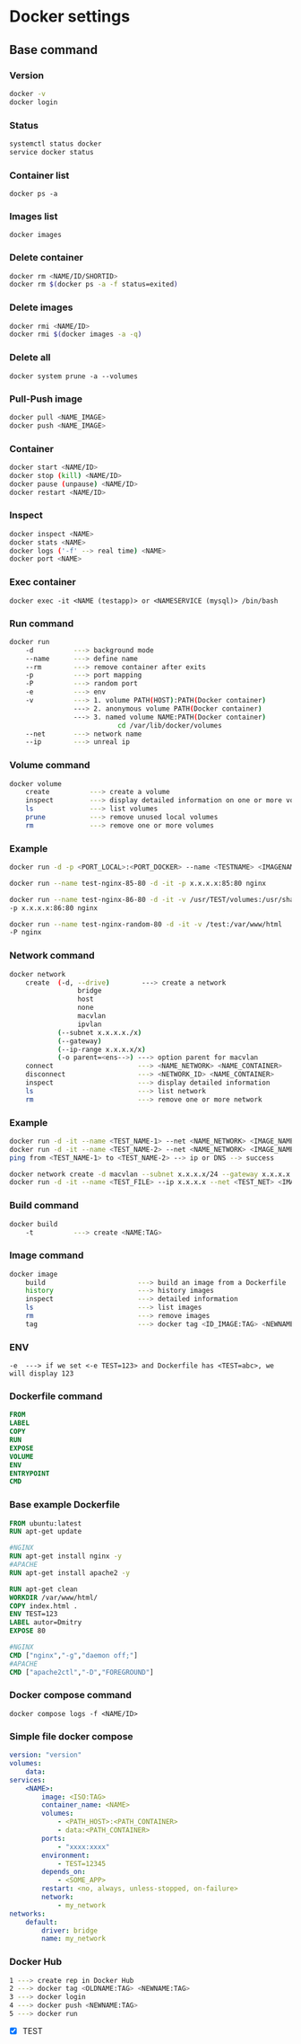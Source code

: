 # Docker settings

## Base command

### Version

```bash
docker -v
docker login
```

### Status

```bash
systemctl status docker 
service docker status
```

### Container list

```docker ps -a```

### Images list

```docker images```

### Delete container

```bash
docker rm <NAME/ID/SHORTID>
docker rm $(docker ps -a -f status=exited)
```

### Delete images

```bash
docker rmi <NAME/ID>
docker rmi $(docker images -a -q)
```

### Delete all

```docker system prune -a --volumes```

### Pull-Push image

```bash
docker pull <NAME_IMAGE>
docker push <NAME_IMAGE>
```

### Container

```bash
docker start <NAME/ID>
docker stop (kill) <NAME/ID>
docker pause (unpause) <NAME/ID>
docker restart <NAME/ID>
```

### Inspect

```bash
docker inspect <NAME>
docker stats <NAME>
docker logs ('-f' --> real time) <NAME>
docker port <NAME>
```

### Exec container

```docker exec -it <NAME (testapp)> or <NAMESERVICE (mysql)> /bin/bash```

### Run command

```bash
docker run 
    -d          ---> background mode
    --name      ---> define name
    --rm        ---> remove container after exits
    -p          ---> port mapping
    -P          ---> random port
    -e          ---> env
    -v          ---> 1. volume PATH(HOST):PATH(Docker container)
                ---> 2. anonymous volume PATH(Docker container)
                ---> 3. named volume NAME:PATH(Docker container)
                           cd /var/lib/docker/volumes
    --net       ---> network name
    --ip        ---> unreal ip
```

### Volume command

```bash
docker volume 
    create          ---> create a volume
    inspect         ---> display detailed information on one or more volume
    ls              ---> list volumes
    prune           ---> remove unused local volumes
    rm              ---> remove one or more volumes
```

### Example

```bash
docker run -d -p <PORT_LOCAL>:<PORT_DOCKER> --name <TESTNAME> <IMAGENAME:TAG>

docker run --name test-nginx-85-80 -d -it -p x.x.x.x:85:80 nginx

docker run --name test-nginx-86-80 -d -it -v /usr/TEST/volumes:/usr/share/nginx/html
-p x.x.x.x:86:80 nginx

docker run --name test-nginx-random-80 -d -it -v /test:/var/www/html
-P nginx
```

### Network command

```bash
docker network 
    create  (-d, --drive)        ---> create a network
                 bridge
                 host
                 none
                 macvlan
                 ipvlan
            (--subnet x.x.x.x./x)
            (--gateway)
            (--ip-range x.x.x.x/x)
            (-o parent=<ens-->) ---> option parent for macvlan
    connect                     ---> <NAME_NETWORK> <NAME_CONTAINER>
    disconnect                  ---> <NETWORK_ID> <NAME_CONTAINER>            
    inspect                     ---> display detailed information 
    ls                          ---> list network
    rm                          ---> remove one or more network
```

### Example

```bash
docker run -d -it --name <TEST_NAME-1> --net <NAME_NETWORK> <IMAGE_NAME:TAG> /bin/bash
docker run -d -it --name <TEST_NAME-2> --net <NAME_NETWORK> <IMAGE_NAME:TAG> /bin/bash
ping from <TEST_NAME-1> to <TEST_NAME-2> --> ip or DNS --> success

docker network create -d macvlan --subnet x.x.x.x/24 --gateway x.x.x.x -o parent=ens00 TEST_NET
docker run -d -it --name <TEST_FILE> --ip x.x.x.x --net <TEST_NET> <IMAGE_NAME:TAG> /bin/bash
```

### Build command

```bash
docker build
    -t          ---> create <NAME:TAG>
```

### Image command

```bash
docker image 
    build                       ---> build an image from a Dockerfile
    history                     ---> history images
    inspect                     ---> detailed information
    ls                          ---> list images
    rm                          ---> remove images
    tag                         ---> docker tag <ID_IMAGE:TAG> <NEWNAME:TAG>
```

### ENV

```-e  ---> if we set <-e TEST=123> and Dockerfile has <TEST=abc>, we will display 123```

### Dockerfile command

```Dockerfile
FROM
LABEL
COPY
RUN
EXPOSE
VOLUME
ENV
ENTRYPOINT
CMD
```

### Base example Dockerfile

```Dockerfile
FROM ubuntu:latest
RUN apt-get update

#NGINX
RUN apt-get install nginx -y
#APACHE
RUN apt-get install apache2 -y

RUN apt-get clean
WORKDIR /var/www/html/
COPY index.html .
ENV TEST=123
LABEL autor=Dmitry
EXPOSE 80

#NGINX
CMD ["nginx","-g","daemon off;"]
#APACHE
CMD ["apache2ctl","-D","FOREGROUND"]
```

### Docker compose command

```docker compose logs -f <NAME/ID>```

### Simple file docker compose

```docker-compose.yml
version: "version"
volumes:
    data:
services:
    <NAME>:
        image: <ISO:TAG>
        container_name: <NAME>
        volumes:
            - <PATH_HOST>:<PATH_CONTAINER>
            - data:<PATH_CONTAINER>
        ports:
            - "xxxx:xxxx"
        environment:
            - TEST=12345
        depends_on:
            - <SOME_APP>
        restart: <no, always, unless-stopped, on-failure>
        network:
            - my_network
networks:
    default:
        driver: bridge
        name: my_network
```

### Docker Hub

```bash
1 ---> create rep in Docker Hub
2 ---> docker tag <OLDNAME:TAG> <NEWNAME:TAG>
3 ---> docker login
4 ---> docker push <NEWNAME:TAG>
5 ---> docker run 
```

- [x] TEST
